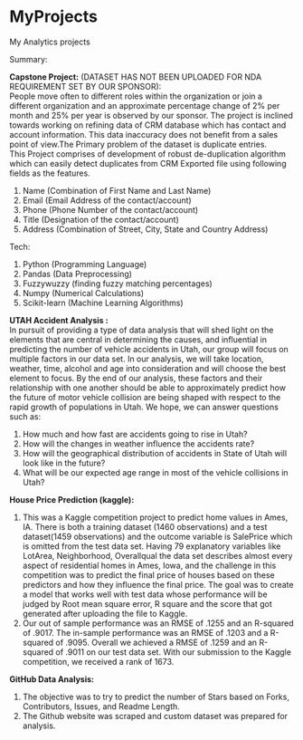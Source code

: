 # MyProjects
My Analytics projects

Summary: 

<b>Capstone Project:</b> (DATASET HAS NOT BEEN UPLOADED FOR NDA REQUIREMENT SET BY OUR SPONSOR): <br>
People move often to different roles within the organization or join a
different organization and an approximate percentage change of 2% per
month and 25% per year is observed by our sponsor. The project is inclined
towards working on refining data of CRM database which has contact and
account information. This data inaccuracy does not benefit from a
sales point of view.The Primary problem of the dataset is duplicate entries.<br>
This Project comprises of development of robust de-duplication algorithm which can easily detect duplicates from CRM Exported file using following fields as the features.
1. Name (Combination of First Name and Last Name)
2. Email (Email Address of the contact/account)
3. Phone (Phone Number of the contact/account)
4. Title (Designation of the contact/account)
5. Address (Combination of Street, City, State and Country Address)

Tech:
1. Python (Programming Language)
2. Pandas (Data Preprocessing)
3. Fuzzywuzzy (finding fuzzy matching percentages)
4. Numpy (Numerical Calculations)
5. Scikit-learn (Machine Learning Algorithms)


<b>UTAH Accident Analysis :</b> <br>
In pursuit of providing a type of data analysis that will shed light on the elements that are central in determining the causes, and influential in predicting the number of vehicle accidents in Utah, our group will focus on multiple factors in our data set. In our analysis, we will take location, weather, time, alcohol and age into consideration and will choose the best element to focus. By the end of our analysis, these factors and their relationship with one another should be able to approximately predict how the future of motor vehicle collision are being shaped with respect to the rapid growth of populations in Utah. We hope, we can answer questions such as: 
1. How much and how fast are accidents going to rise in Utah? 
2. How will the changes in weather influence the accidents rate? 
3. How will the geographical distribution of accidents in State of Utah will look like in the future? 
4. What will be our expected age range in most of the vehicle collisions in Utah? 

<b>House Price Prediction (kaggle):</b> <br> 
1. This was a Kaggle competition project to predict home values in Ames, IA. There is both a training dataset (1460 observations) and a test dataset(1459 observations) and the outcome variable is SalePrice which is omitted from the test data set. Having 79 explanatory variables like LotArea, Neighborhood, Overallqual the data set describes almost every aspect of residential homes in Ames, Iowa, and the challenge in this competition was to predict the final price of houses based on these predictors and how they influence the final price. The goal was to create a model that works well with test data whose performance will be judged by Root mean square error, R square and the score that got generated after uploading the file to Kaggle.
2. Our out of sample performance was an RMSE of .1255 and an R-squared of .9017. The in-sample performance was an RMSE of .1203 and a R-squared of .9095. Overall we achieved a RMSE of .1259 and an R-squared of .9011 on our test data set. With our submission to the Kaggle competition, we received a rank of 1673.

<b>GitHub Data Analysis:</b><br> 
1. The objective was to try to predict the number of Stars based on Forks, Contributors, Issues, and Readme Length.
2. The Github website was scraped and custom dataset was prepared for analysis.





